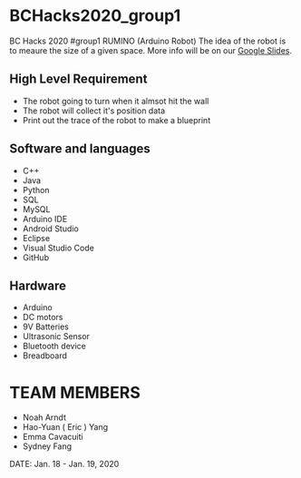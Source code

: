 # BCHacks2020_group1
BC Hacks 2020 #group1 RUMINO (Arduino Robot) 
The idea of the robot is to meaure the size of a given space. 
More info will be on our [Google Slides](https://docs.google.com/presentation/d/1van8G8I-gMQ3r8hm5-hzkR8TM-_lEW5oeC5l1kWMFeE/edit?usp=sharing).
## High Level Requirement
* The robot going to turn when it almsot hit the wall 
* The robot will collect it's position data
* Print out the trace of the robot to make a blueprint
## Software and languages 
* C++
* Java 
* Python 
* SQL
* MySQL 
* Arduino IDE
* Android Studio
* Eclipse 
* Visual Studio Code 
* GitHub
## Hardware 
* Arduino
* DC motors
* 9V Batteries
* Ultrasonic Sensor
* Bluetooth device
* Breadboard 

# TEAM MEMBERS
* Noah Arndt 
* Hao-Yuan ( Eric ) Yang 
* Emma Cavacuiti 
* Sydney Fang

DATE: Jan. 18 - Jan. 19, 2020 
